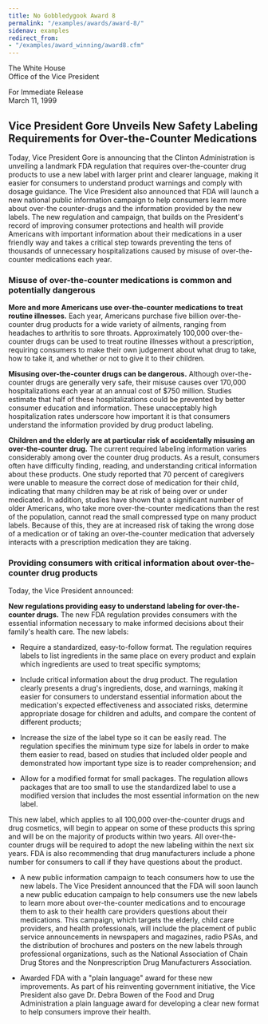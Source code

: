 ```yaml
---
title: No Gobbledygook Award 8
permalink: "/examples/awards/award-8/"
sidenav: examples
redirect_from:
- "/examples/award_winning/award8.cfm"
---
```


The White House  
Office of the Vice President

For Immediate Release  
March 11, 1999

## Vice President Gore Unveils New Safety Labeling Requirements for Over-the-Counter Medications

Today, Vice President Gore is announcing that the Clinton Administration is unveiling a landmark FDA regulation that requires over-the-counter drug products to use a new label with larger print and clearer language, making it easier for consumers to understand product warnings and comply with dosage guidance. The Vice President also announced that FDA will launch a new national public information campaign to help consumers learn more about over-the counter-drugs and the information provided by the new labels. The new regulation and campaign, that builds on the President's record of improving consumer protections and health will provide Americans with important information about their medications in a user friendly way and takes a critical step towards preventing the tens of thousands of unnecessary hospitalizations caused by misuse of over-the-counter medications each year.

### Misuse of over-the-counter medications is common and potentially dangerous

**More and more Americans use over-the-counter medications to treat routine illnesses.** Each year, Americans purchase five billion over-the-counter drug products for a wide variety of ailments, ranging from headaches to arthritis to sore throats. Approximately 100,000 over-the-counter drugs can be used to treat routine illnesses without a prescription, requiring consumers to make their own judgement about what drug to take, how to take it, and whether or not to give it to their children.

**Misusing over-the-counter drugs can be dangerous.** Although over-the-counter drugs are generally very safe, their misuse causes over 170,000 hospitalizations each year at an annual cost of $750 million. Studies estimate that half of these hospitalizations could be prevented by better consumer education and information. These unacceptably high hospitalization rates underscore how important it is that consumers understand the information provided by drug product labeling.

**Children and the elderly are at particular risk of accidentally misusing an over-the-counter drug.** The current required labeling information varies considerably among over the counter drug products. As a result, consumers often have difficulty finding, reading, and understanding critical information about these products. One study reported that 70 percent of caregivers were unable to measure the correct dose of medication for their child, indicating that many children may be at risk of being over or under medicated. In addition, studies have shown that a significant number of older Americans, who take more over-the-counter medications than the rest of the population, cannot read the small compressed type on many product labels. Because of this, they are at increased risk of taking the wrong dose of a medication or of taking an over-the-counter medication that adversely interacts with a prescription medication they are taking.

### Providing consumers with critical information about over-the-counter drug products

Today, the Vice President announced:

**New regulations providing easy to understand labeling for over-the-counter drugs.** The new FDA regulation provides consumers with the essential information necessary to make informed decisions about their family's health care. The new labels:

- Require a standardized, easy-to-follow format. The regulation requires labels to list ingredients in the same place on every product and explain which ingredients are used to treat specific symptoms;

- Include critical information about the drug product. The regulation clearly presents a drug's ingredients, dose, and warnings, making it easier for consumers to understand essential information about the medication's expected effectiveness and associated risks, determine appropriate dosage for children and adults, and compare the content of different products;

- Increase the size of the label type so it can be easily read. The regulation specifies the minimum type size for labels in order to make them easier to read, based on studies that included older people and demonstrated how important type size is to reader comprehension; and

- Allow for a modified format for small packages. The regulation allows packages that are too small to use the standardized label to use a modified version that includes the most essential information on the new label.

This new label, which applies to all 100,000 over-the-counter drugs and drug cosmetics, will begin to appear on some of these products this spring and will be on the majority of products within two years. All over-the-counter drugs will be required to adopt the new labeling within the next six years. FDA is also recommending that drug manufacturers include a phone number for consumers to call if they have questions about the product.

- A new public information campaign to teach consumers how to use the new labels. The Vice President announced that the FDA will soon launch a new public education campaign to help consumers use the new labels to learn more about over-the-counter medications and to encourage them to ask to their health care providers questions about their medications. This campaign, which targets the elderly, child care providers, and health professionals, will include the placement of public service announcements in newspapers and magazines, radio PSAs, and the distribution of brochures and posters on the new labels through professional organizations, such as the National Association of Chain Drug Stores and the Nonprescription Drug Manufacturers Association.

- Awarded FDA with a "plain language" award for these new improvements. As part of his reinventing government initiative, the Vice President also gave Dr. Debra Bowen of the Food and Drug Administration a plain language award for developing a clear new format to help consumers improve their health.
